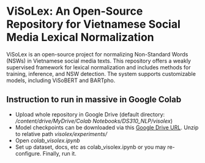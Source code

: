 # ViSoLex: An Open-Source Repository for Vietnamese Social Media Lexical Normalization
 
ViSoLex is an open-source project for normalizing Non-Standard Words (NSWs) in Vietnamese social media texts. This repository offers a weakly supervised framework for lexical normalization and includes methods for training, inference, and NSW detection. The system supports customizable models, including ViSoBERT and BARTpho.

## Instruction to run in massive in Google Colab
- Upload whole repository in Google Drive (default directory: <i>/content/drive/MyDrive/Colab Notebooks/DS310_NLP/visolex</i>)
- Model checkpoints can be downloaded via this [Google Drive URL](https://drive.google.com/drive/folders/1soK6OtsJ5L2C0N1nJMaVDEfySZ7FDfil?usp=drive_link). Unzip to relative path <i>visolex/experiments/</i>
- Open <i>colab_visolex.ipynb</i>
- Set up dataset, docs, etc as colab_visolex.ipynb or you may re-configure. Finally, run it.

